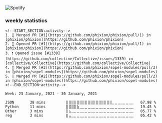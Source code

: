 ![Spotify](https://spotify-recently-played-readme.vercel.app/api?user=ridelore&width=850)

### weekly statistics

<!--
for https://github.com/phixion/phixion/blob/main/.github/workflows/activity.yml
-->

```text
<!--START_SECTION:activity-->
1. 🎉 Merged PR [#1](https://github.com/phixion/phixion/pull/1) in [phixion/phixion](https://github.com/phixion/phixion)
2. 💪 Opened PR [#1](https://github.com/phixion/phixion/pull/1) in [phixion/phixion](https://github.com/phixion/phixion)
3. ❗️ Opened issue [#1339](https://github.com/collective/Collective/issues/1339) in [collective/Collective](https://github.com/collective/Collective)
4. 🎉 Merged PR [#3](https://github.com/phixion/sopel-modules/pull/3) in [phixion/sopel-modules](https://github.com/phixion/sopel-modules)
5. 🎉 Merged PR [#2](https://github.com/phixion/sopel-modules/pull/2) in [phixion/sopel-modules](https://github.com/phixion/sopel-modules)
<!--END_SECTION:activity-->
```

<!--
for https://github.com/phixion/phixion/blob/main/.github/workflows/waka.yml
-->
<!--START_SECTION:waka-->

```text
Week: 23 January, 2021 - 30 January, 2021

JSON       38 mins         ⣿⣿⣿⣿⣿⣿⣿⣿⣿⣿⣿⣿⣿⣿⣿⣿⣿⣀⣀⣀⣀⣀⣀⣀⣀   67.98 %
Python     11 mins         ⣿⣿⣿⣿⣷⣀⣀⣀⣀⣀⣀⣀⣀⣀⣀⣀⣀⣀⣀⣀⣀⣀⣀⣀⣀   19.45 %
Other      3 mins          ⣿⣦⣀⣀⣀⣀⣀⣀⣀⣀⣀⣀⣀⣀⣀⣀⣀⣀⣀⣀⣀⣀⣀⣀⣀   05.77 %
reg        3 mins          ⣿⣤⣀⣀⣀⣀⣀⣀⣀⣀⣀⣀⣀⣀⣀⣀⣀⣀⣀⣀⣀⣀⣀⣀⣀   05.42 %
```

<!--END_SECTION:waka-->
